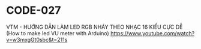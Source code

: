 # CODE-027
VTM - HƯỚNG DẪN LÀM LED RGB NHÁY THEO NHẠC 16 KIỂU CỰC DỄ (How to make led VU meter with Arduino)
https://www.youtube.com/watch?v=w3mxgGt0sbc&t=211s
